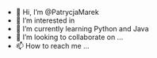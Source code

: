 - 👋 Hi, I’m @PatrycjaMarek
- 👀 I’m interested in 
- 🌱 I’m currently learning Python and Java
- 💞️ I’m looking to collaborate on ...
- 📫 How to reach me ...

<!---
PatrycjaSky92/PatrycjaSky92 is a ✨ special ✨ repository because its `README.md` (this file) appears on your GitHub profile.
You can click the Preview link to take a look at your changes.
--->
